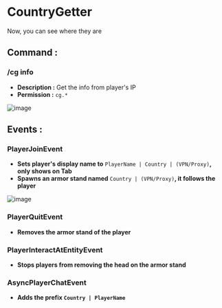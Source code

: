 # CountryGetter
Now, you can see where they are

## Command :
###  /cg info <player>
   - **Description :** Get the info from player's IP
   - **Permission :** `cg.*`

![image](https://imgur.com/2d55VCn.png)

## Events :
###  PlayerJoinEvent
   - **Sets player's display name to** `PlayerName | Country | (VPN/Proxy)`**, only shows on Tab**
   - **Spawns an armor stand named** `Country | (VPN/Proxy)`**, it follows the player**

![image](https://i.imgur.com/1rhl3YV.png)

### PlayerQuitEvent
   - **Removes the armor stand of the player**

### PlayerInteractAtEntityEvent
   - **Stops players from removing the head on the armor stand**

### AsyncPlayerChatEvent
   - **Adds the prefix `Country | PlayerName`**
